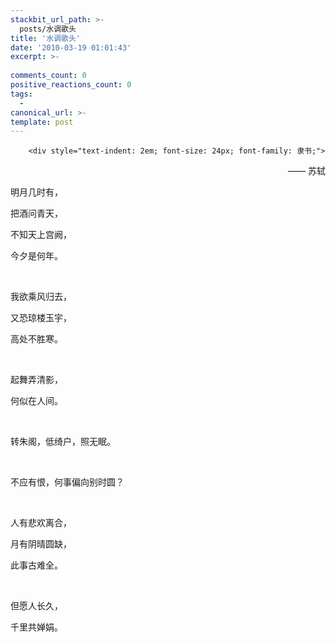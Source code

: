 ```yaml
---
stackbit_url_path: >-
  posts/水调歌头
title: '水调歌头'
date: '2010-03-19 01:01:43'
excerpt: >-
  
comments_count: 0
positive_reactions_count: 0
tags: 
  - 
canonical_url: >-
template: post
---
```


        <div style="text-indent: 2em; font-size: 24px; font-family: 隶书;">
<p style="text-align: right;">—— 苏轼</p>
<p>明月几时有，</p>
<p>把酒问青天，</p>
<p>不知天上宫阙，</p>
<p>今夕是何年。</p>
<p>&nbsp;</p>
<p>我欲乘风归去，</p>
<p>又恐琼楼玉宇，</p>
<p>高处不胜寒。</p>
<p>&nbsp;</p>
<p>起舞弄清影，</p>
<p>何似在人间。</p>
<p>&nbsp;</p>
<p>转朱阁，低绮户，照无眠。</p>
<p>&nbsp;</p>
<p>不应有恨，何事偏向别时圆？</p>
<p>&nbsp;</p>
<p>人有悲欢离合，</p>
<p>月有阴晴圆缺，</p>
<p>此事古难全。</p>
<p>&nbsp;</p>
<p>但愿人长久，</p>
<p>千里共婵娟。</p>
</div>
      